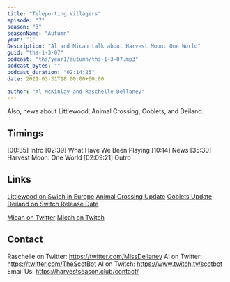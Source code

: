 ```yaml
---
title: "Teleporting Villagers"
episode: "7"
season: "3"
seasonName: "Autumn"
year: "1"
Description: "Al and Micah talk about Harvest Moon: One World"
guid: "ths-1-3-07"
podcast: "ths/year1/autumn/ths-1-3-07.mp3"
podcast_bytes: ""
podcast_duration: "02:14:25"
date: 2021-03-31T18:00:00+00:00

author: "Al McKinlay and Raschelle Dellaney"
---
```


Also, news about Littlewood, Animal Crossing, Ooblets, and Deiland.

## Timings

[00:35] Intro
[02:39] What Have We Been Playing
[10:14] News
[35:30] Harvest Moon: One World
[02:09:21] Outro

## Links

[Littlewood on Swich in Europe](https://twitter.com/SeanYoungSG/status/1371491122204221440)
[Animal Crossing Update](https://twitter.com/NintendoAmerica/status/1371861334858608641)
[Ooblets Update](https://twitter.com/ooblets/status/1372681258644299781)
[Deiland on Switch Release Date](https://www.kickstarter.com/projects/chibig/deiland-pocket-planet-edition-take-care-of-your-planet/posts/3139752)

[Micah on Twitter](https://www.twitter.com/MicahTheBrave/)
[Micah on Twitch](https://www.twitch.tv/MicahTheBrave/)

## Contact

Raschelle on Twitter: https://twitter.com/MissDellaney
Al on Twitter: https://twitter.com/TheScotBot
Al on Twitch: https://www.twitch.tv/scotbot
Email Us: https://harvestseason.club/contact/
